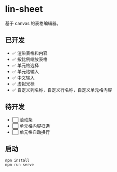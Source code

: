 # lin-sheet
基于 canvas 的表格编辑器。

## 已开发
 * :white_check_mark: 渲染表格和内容
 * :white_check_mark: 按比例缩放表格
 * :white_check_mark: 单元格选择
 * :white_check_mark: 单元格输入
 * :white_check_mark: 中文输入
 * :white_check_mark: 虚拟光标
 * :white_check_mark: 自定义列名称，自定义行名称，自定义单元格内容

## 待开发
 * :white_large_square: 滚动条
 * :white_large_square: 单元格内容框选
 * :white_large_square: 单元格自动换行

## 启动
```
npm install
npm run serve
```
